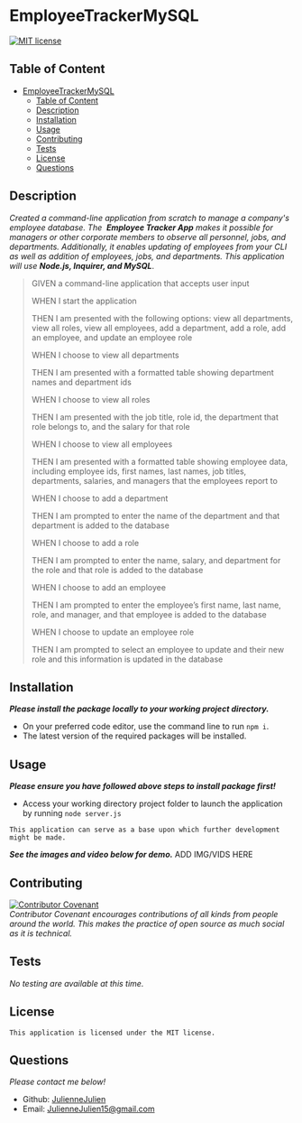 # EmployeeTrackerMySQL

[![MIT license](https://img.shields.io/badge/license-MIT-blue.svg)](https://mit-license.org/)

## Table of Content
- [EmployeeTrackerMySQL](#employeetrackermysql)
  - [Table of Content](#table-of-content)
  - [Description](#description)
  - [Installation](#installation)
  - [Usage](#usage)
  - [Contributing](#contributing)
  - [Tests](#tests)
  - [License](#license)
  - [Questions](#questions)

## Description
*Created a command-line application from scratch to manage a company's employee database. The  **Employee Tracker App** makes it possible for managers or other corporate members to observe all personnel, jobs, and departments. Additionally, it enables updating of employees from your CLI as well as addition of employees, jobs, and departments. This application will use* ***Node.js, Inquirer, and MySQL***. 

>GIVEN a command-line application that accepts user input
>
>WHEN I start the application
>
>THEN I am presented with the following options: view all departments, view all roles, view all employees, add a department, add a role, add an employee, and update an employee role
>
>WHEN I choose to view all departments
>
>THEN I am presented with a formatted table showing department names and department ids
>
>WHEN I choose to view all roles
>
>THEN I am presented with the job title, role id, the department that role belongs to, and the salary for that role
>
>WHEN I choose to view all employees
>
>THEN I am presented with a formatted table showing employee data, including employee ids, first names, last names, job titles, departments, salaries, and managers that the employees report to
>
>WHEN I choose to add a department
>
>THEN I am prompted to enter the name of the department and that department is added to the database
>
>WHEN I choose to add a role
>
>THEN I am prompted to enter the name, salary, and department for the role and that role is added to the database
>
>WHEN I choose to add an employee
>
>THEN I am prompted to enter the employee’s first name, last name, role, and manager, and that employee is added to the database
>
>WHEN I choose to update an employee role
>
>THEN I am prompted to select an employee to update and their new role and this information is updated in the database 

## Installation
***Please install the package locally to your working project directory.***
- On your preferred code editor, use the command line to run `npm i`.
- The latest version of the required packages will be installed.


## Usage
***Please ensure you have followed above steps to install package first!***
- Access your working directory project folder to launch the application by running
`node server.js`


`This application can serve as a base upon which further development might be made. `

***See the images and video below for demo.***
ADD IMG/VIDS HERE

## Contributing

[![Contributor Covenant](https://img.shields.io/badge/Contributor%20Covenant-2.1-4baaaa.svg)](code_of_conduct.md)
<br>*Contributor Covenant encourages contributions of all kinds from people around the world. This makes the practice of open source as much social as it is technical.*

## Tests
*No testing are available at this time.*

## License
    This application is licensed under the MIT license.

## Questions
*Please contact me below!*
- Github: [JulienneJulien](https://github.com/JulienneJulien)
- Email: JulienneJulien15@gmail.com 

